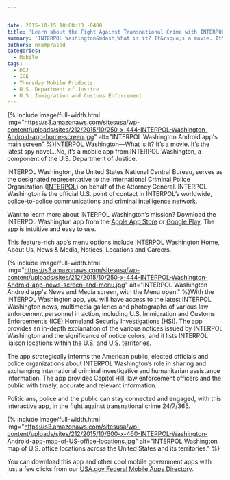 ```yaml
---


date: 2015-10-15 10:00:13 -0400
title: 'Learn about the Fight Against Transnational Crime with INTERPOL Washington'
summary: 'INTERPOL Washington&mdash;What is it? It&rsquo;s a movie. It&rsquo;s the latest spy novel&amp;#8230;No, it&rsquo;s a mobile app from INTERPOL Washington, a component of the U.S. Department of Justice. INTERPOL Washington, the United States National Central Bureau, serves as the designated representative to the International Criminal Police Organization (INTERPOL)&nbsp;on'
authors: nramprasad
categories:
  - Mobile
tags:
  - DOJ
  - ICE
  - Thursday Mobile Products
  - U.S. Department of Justice
  - U.S. Immigration and Customs Enforcement
---
```



{% include image/full-width.html img="https://s3.amazonaws.com/sitesusa/wp-content/uploads/sites/212/2015/10/250-x-444-INTERPOL-Washington-Android-app-home-screen.jpg" alt="INTERPOL Washington Android app's main screen" %}INTERPOL Washington—What is it? It’s a movie. It’s the latest spy novel&#8230;No, it’s a mobile app from INTERPOL Washington, a component of the U.S. Department of Justice.

INTERPOL Washington, the United States National Central Bureau, serves as the designated representative to the International Criminal Police Organization ([INTERPOL](http://www.interpol.int/en)) on behalf of the Attorney General. INTERPOL Washington is the official U.S. point of contact in INTERPOL&#8217;s worldwide, police-to-police communications and criminal intelligence network.

Want to learn more about INTERPOL Washington’s mission? Download the INTERPOL Washington app from the [<u>Apple App Store</u>](https://itunes.apple.com/us/app/interpol-washington/id934537159?mt=8) or <u>[<u>Google Play</u>](https://play.google.com/store/apps/details?id=com.metrostarsystems.interpolwashington)</u>. The app is intuitive and easy to use.

This feature-rich app&#8217;s menu options include INTERPOL Washington Home, About Us, News & Media, Notices, Locations and Careers.


{% include image/full-width.html img="https://s3.amazonaws.com/sitesusa/wp-content/uploads/sites/212/2015/10/250-x-444-INTERPOL-Washington-Android-app-news-screen-and-menu.jpg" alt="INTERPOL Washington Android app's News and Media screen, with the Menu open." %}With the INTERPOL Washington app, you will have access to the latest INTERPOL Washington news, multimedia galleries and photographs of various law enforcement personnel in action, including U.S. Immigration and Customs Enforcement’s (ICE) Homeland Security Investigations (HSI). The app provides an in-depth explanation of the various notices issued by INTERPOL Washington and the significance of notice colors, and it lists INTERPOL liaison locations within the U.S. and U.S. territories.

The app strategically informs the American public, elected officials and police organizations about INTERPOL Washington’s role in sharing and exchanging international criminal investigative and humanitarian assistance information. The app provides Capitol Hill, law enforcement officers and the public with timely, accurate and relevant information.

Politicians, police and the public can stay connected and engaged, with this interactive app, in the fight against transnational crime 24/7/365.


{% include image/full-width.html img="https://s3.amazonaws.com/sitesusa/wp-content/uploads/sites/212/2015/10/600-x-460-INTERPOL-Washington-Android-app-map-of-US-office-locations.jpg" alt="INTERPOL Washington map of U.S. office locations across the United States and its territories." %}

You can download this app and other cool mobile government apps with just a few clicks from our [USA.gov Federal Mobile Apps Directory](http://www.usa.gov/mobileapps.shtml).